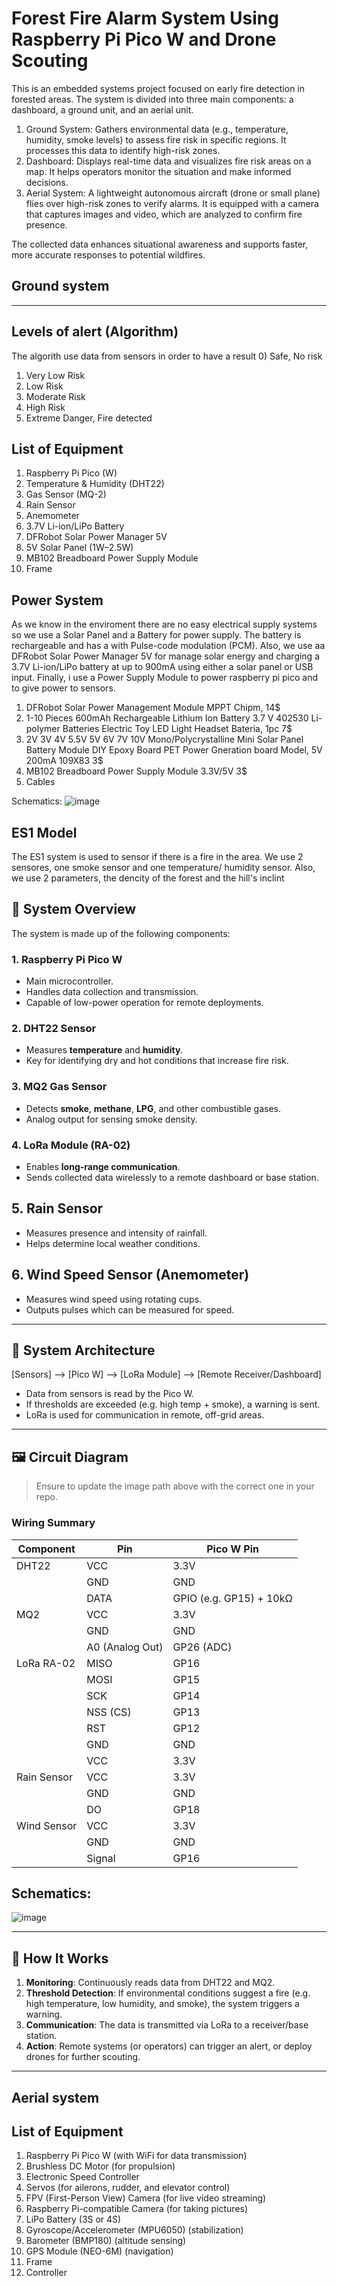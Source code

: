 # Forest Fire Alarm System Using Raspberry Pi Pico W and Drone Scouting

This is an embedded systems project focused on early fire detection in forested areas. The system is divided into three main components: a dashboard, a ground unit, and an aerial unit.
1) Ground System: Gathers environmental data (e.g., temperature, humidity, smoke levels) to assess fire risk in specific regions. It processes this data to identify high-risk zones.
2) Dashboard: Displays real-time data and visualizes fire risk areas on a map. It helps operators monitor the situation and make informed decisions.
3) Aerial System: A lightweight autonomous aircraft (drone or small plane) flies over high-risk zones to verify alarms. It is equipped with a camera that captures images and video, which are analyzed to confirm fire presence.

The collected data enhances situational awareness and supports faster, more accurate responses to potential wildfires.
## Ground system
---

## Levels of alert (Algorithm)
The algorith use data from sensors in order to have a result
0)  Safe, No risk
1)  Very Low Risk
2)  Low Risk
3)  Moderate Risk
4)  High Risk
5)  Extreme Danger, Fire detected


## List of Equipment

1) Raspberry Pi Pico (W)
2) Temperature & Humidity (DHT22)
3) Gas Sensor (MQ-2)
4)  Rain Sensor	
5)  Anemometer
6)  3.7V Li-ion/LiPo Battery	
7)  DFRobot Solar Power Manager 5V	
8)  5V Solar Panel (1W–2.5W)	
9)  MB102 Breadboard Power Supply Module	
10) Frame
    
## Power System
As we know in the enviroment there are no easy electrical supply systems so we use a Solar Panel and a Battery for power supply. The battery is rechargeable and has a with Pulse-code modulation (PCM). Also, we use aa DFRobot Solar Power Manager 5V for manage solar energy and charging a 3.7V Li-ion/LiPo battery at up to 900mA using either a solar panel or USB input. Finally, i use a Power Supply Module to power raspberry pi pico and to give power to sensors.

1) DFRobot Solar Power Management Module MPPT Chipm, 14$ 
2) 1-10 Pieces 600mAh Rechargeable Lithium Ion Battery 3.7 V 402530 Li-polymer Batteries Electric Toy LED Light Headset Bateria, 1pc 7$ 
3) 2V 3V 4V 5.5V 5V 6V 7V 10V Mono/Polycrystalline Mini Solar Panel Battery Module DIY Epoxy Board PET Power Gneration board Model, 5V 200mA 109X83 3$
4) MB102 Breadboard Power Supply Module 3.3V/5V 3$
5) Cables


Schematics:
![image](https://github.com/user-attachments/assets/66e57dae-e51a-481d-a4f9-1400aa7a7e74)


## ES1 Model
The ES1 system is used to sensor if there is a fire in the area. We use 2 sensores, one smoke sensor and one temperature/ humidity sensor. Also, we use 2 parameters, the dencity of the forest and the hill's inclint

## 🔧 System Overview

The system is made up of the following components:

### 1. **Raspberry Pi Pico W**
- Main microcontroller.
- Handles data collection and transmission.
- Capable of low-power operation for remote deployments.

### 2. **DHT22 Sensor**
- Measures **temperature** and **humidity**.
- Key for identifying dry and hot conditions that increase fire risk.

### 3. **MQ2 Gas Sensor**
- Detects **smoke**, **methane**, **LPG**, and other combustible gases.
- Analog output for sensing smoke density.

### 4. **LoRa Module (RA-02)**
- Enables **long-range communication**.
- Sends collected data wirelessly to a remote dashboard or base station.

## 5. **Rain Sensor**
- Measures presence and intensity of rainfall.
- Helps determine local weather conditions.

## 6. **Wind Speed Sensor (Anemometer)**
- Measures wind speed using rotating cups.
- Outputs pulses which can be measured for speed.
---

## 📡 System Architecture

[Sensors] --> [Pico W] --> [LoRa Module] --> [Remote Receiver/Dashboard]


- Data from sensors is read by the Pico W.
- If thresholds are exceeded (e.g. high temp + smoke), a warning is sent.
- LoRa is used for communication in remote, off-grid areas.

---

## 🖼️ Circuit Diagram

> Ensure to update the image path above with the correct one in your repo.

### Wiring Summary

| Component    | Pin                | Pico W Pin       |
|--------------|--------------------|------------------|
| DHT22        | VCC                | 3.3V             |
|              | GND                | GND              |
|              | DATA               |GPIO (e.g. GP15) + 10kΩ|
| MQ2          | VCC                | 3.3V             |
|              | GND                | GND              |
|              | A0 (Analog Out)    | GP26 (ADC)       |
| LoRa RA-02   | MISO               | GP16             |
|              | MOSI               | GP15             |
|              | SCK                | GP14             |
|              | NSS (CS)           | GP13             |
|              | RST                | GP12             |
|              | GND                | GND              |
|              | VCC                | 3.3V             |
| Rain Sensor	 | VCC                | 3.3V             |
|              | GND                | GND              |
|              | DO                 | GP18             |
| Wind Sensor	 | VCC                | 3.3V             |
|              | GND                | GND              |
|              | Signal             | GP16             |


## Schematics:
![image](https://github.com/user-attachments/assets/1ab83d7f-21eb-4c7e-a765-565a8dcd5b87)


---

## 🧠 How It Works

1. **Monitoring**: Continuously reads data from DHT22 and MQ2.
2. **Threshold Detection**: If environmental conditions suggest a fire (e.g. high temperature, low humidity, and smoke), the system triggers a warning.
3. **Communication**: The data is transmitted via LoRa to a receiver/base station.
4. **Action**: Remote systems (or operators) can trigger an alert, or deploy drones for further scouting.

---
## Aerial system

## List of Equipment
1) Raspberry Pi Pico W (with WiFi for data transmission)
2) Brushless DC Motor (for propulsion)
3)  Electronic Speed Controller
4)  Servos (for ailerons, rudder, and elevator control)
5)  FPV (First-Person View) Camera (for live video streaming)
6)  Raspberry Pi-compatible Camera (for taking pictures)
7)  LiPo Battery (3S or 4S)
8)  Gyroscope/Accelerometer (MPU6050) (stabilization)
9)  Barometer (BMP180) (altitude sensing)
10)  GPS Module (NEO-6M) (navigation)
11)  Frame
12)  Controller
